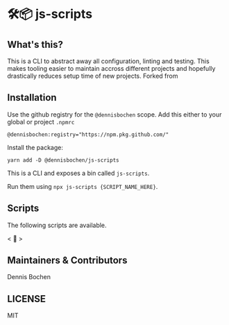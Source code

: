 # 🛠📦  js-scripts

## What's this?

This is a CLI to abstract away all configuration, linting and testing. This makes tooling easier to maintain accross different projects and hopefully drastically reduces setup time of new projects.
Forked from

## Installation

Use the github registry for the `@dennisbochen` scope. Add this either to your global or project `.npmrc`

```
@dennisbochen:registry="https://npm.pkg.github.com/"
```

Install the package:

```
yarn add -D @dennisbochen/js-scripts
```

This is a CLI and exposes a bin called `js-scripts`.

Run them using `npx js-scripts {SCRIPT_NAME_HERE}`.

## Scripts

The following scripts are available.

< 🙈 >

## Maintainers & Contributors

Dennis Bochen

## LICENSE

MIT
